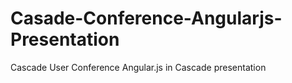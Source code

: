 Casade-Conference-Angularjs-Presentation
========================================

Cascade User Conference Angular.js in Cascade presentation
